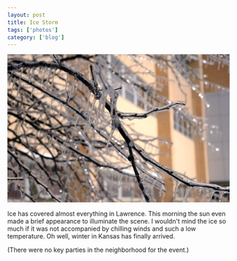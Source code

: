 ```yaml
---
layout: post
title: Ice Storm
tags: ['photos']
category: ['blog']
---
```


![Ice :: Nikon D70 : 1/1250s : f/7.1 : ISO 200](/media/2005/01/ice.jpg)

Ice has covered almost everything in Lawrence. This morning the sun even
made a brief appearance to illuminate the scene. I wouldn't mind the
ice so much if it was not accompanied by chilling winds and such a low
temperature. Oh well, winter in Kansas has finally arrived.

(There were no key parties in the neighborhood for the event.)

